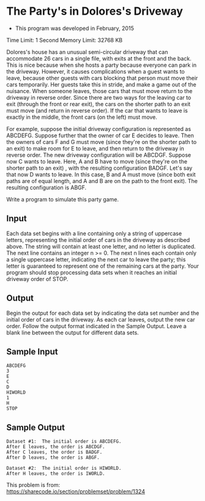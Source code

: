 # The Party's in Dolores's Driveway

- This program was developed in February, 2015

Time Limit: 1 Second    Memory Limit: 32768 KB

Dolores's house has an unusual semi-circular driveway that can accommodate 26 cars in a single file, with exits at the front and the back. This is nice because when she hosts a party because everyone can park in the driveway. However, it causes complications when a guest wants to leave, because other guests with cars blocking that person must move their cars temporarily. Her guests take this in stride, and make a game out of the nuisance. When someone leaves, those cars that must move return to the driveway in reverse order. Since there are two ways for the leaving car to exit (through the front or rear exit), the cars on the shorter path to an exit must move (and return in reverse order). If the car that wants to leave is exactly in the middle, the front cars (on the left) must move.

For example, suppose the initial driveway configuration is represented as ABCDEFG. Suppose further that the owner of car E decides to leave. Then the owners of cars F and G must move (since they're on the shorter path to an exit) to make room for E to leave, and then return to the driveway in reverse order. The new driveway configuration will be ABCDGF. Suppose now C wants to leave. Here, A and B have to move (since they're on the shorter path to an exit) , with the resulting configuration BADGF. Let's say that now D wants to leave. In this case, B and A must move (since both exit paths are of equal length, and A and B are on the path to the front exit). The resulting configuration is ABGF.

Write a program to simulate this party game.

## Input
Each data set begins with a line containing only a string of uppercase letters, representing the initial order of cars in the driveway as described above. The string will contain at least one letter, and no letter is duplicated. The next line contains an integer n >= 0. The next n lines each contain only a single uppercase letter, indicating the next car to leave the party; this letter is guaranteed to represent one of the remaining cars at the party. Your program should stop processing data sets when it reaches an initial driveway order of STOP.

## Output
Begin the output for each data set by indicating the data set number and the initial order of cars in the driveway. As each car leaves, output the new car order. Follow the output format indicated in the Sample Output. Leave a blank line between the output for different data sets.

## Sample Input
```
ABCDEFG
3
E
C
D
HIWORLD
1
H
STOP
```
## Sample Output
```
Dataset #1:  The initial order is ABCDEFG.
After E leaves, the order is ABCDGF.
After C leaves, the order is BADGF.
After D leaves, the order is ABGF.
 
Dataset #2:  The initial order is HIWORLD.
After H leaves, the order is IWORLD.
```

This problem is from: https://sharecode.io/section/problemset/problem/1324

